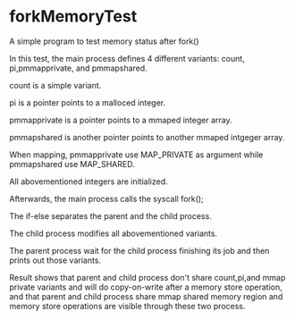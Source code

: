 # forkMemoryTest
A simple program to test memory status after fork()

In this test, the main process defines 4 different variants: count, pi,pmmapprivate, and pmmapshared.

count is a simple variant.

pi is a pointer points to a malloced integer.

pmmapprivate is a pointer points to a mmaped integer array.

pmmapshared is another pointer points to another mmaped intgeger array.

When mapping, pmmapprivate use MAP_PRIVATE as argument while pmmapshared use MAP_SHARED.

All abovementioned integers are initialized.

Afterwards, the main process calls the syscall fork();

The if-else separates the parent and the child process.

The child process modifies all abovementioned variants.

The parent process wait for the child process finishing its job and then prints out those variants.

Result shows that parent and child process don't share count,pi,and mmap private variants and will do copy-on-write after a memory store operation, and that parent and child process share mmap shared memory region and memory store operations are visible through these two process.
